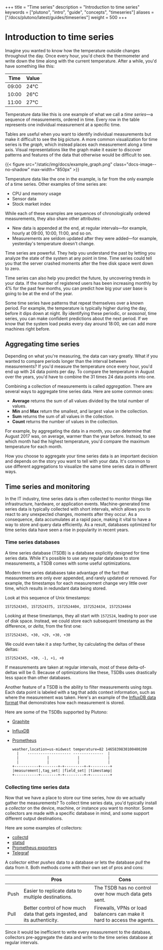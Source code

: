 +++
title = "Time series"
description = "Introduction to time series"
keywords = ["plutono", "intro", "guide", "concepts", "timeseries"]
aliases = ["/docs/plutono/latest/guides/timeseries"]
weight = 500
+++

# Introduction to time series

Imagine you wanted to know how the temperature outside changes throughout the day. Once every hour, you'd check the thermometer and write down the time along with the current temperature. After a while, you'd have something like this:

| Time  | Value |
| ----- | ----- |
| 09:00 | 24°C  |
| 10:00 | 26°C  |
| 11:00 | 27°C  |

Temperature data like this is one example of what we call a *time series*—a sequence of measurements, ordered in time. Every row in the table represents one individual measurement at a specific time.

Tables are useful when you want to identify individual measurements but make it difficult to see the big picture. A more common visualization for time series is the _graph_, which instead places each measurement along a time axis. Visual representations like the graph make it easier to discover patterns and features of the data that otherwise would be difficult to see.

{{< figure src="/static/img/docs/example_graph.png" class="docs-image--no-shadow" max-width="850px" >}}

Temperature data like the one in the example, is far from the only example of a time series. Other examples of time series are:

- CPU and memory usage
- Sensor data
- Stock market index

While each of these examples are sequences of chronologically ordered measurements, they also share other attributes:

- New data is appended at the end, at regular intervals—for example, hourly at 09:00, 10:00, 11:00, and so on.
- Measurements are seldom updated after they were added—for example, yesterday's temperature doesn't change.

Time series are powerful. They help you understand the past by letting you analyze the state of the system at any point in time. Time series could tell you that the server crashed moments after the free disk space went down to zero.

Time series can also help you predict the future, by uncovering trends in your data. If the number of registered users has been increasing monthly by 4% for the past few months, you can predict how big your user base is going to be at the end of the year.

Some time series have patterns that repeat themselves over a known period. For example, the temperature is typically higher during the day, before it dips down at night. By identifying these periodic, or _seasonal_, time series, you can make confident predictions about the next period. If we know that the system load peaks every day around 18:00, we can add more machines right before.

## Aggregating time series

Depending on what you're measuring, the data can vary greatly. What if you wanted to compare periods longer than the interval between measurements? If you'd measure the temperature once every hour, you'd end up with 24 data points per day. To compare the temperature in August over the years, you'd have to combine the 31 times 24 data points into one.

Combining a collection of measurements is called _aggregation_. There are several ways to aggregate time series data. Here are some common ones:

- **Average** returns the sum of all values divided by the total number of values.
- **Min** and **Max** return the smallest, and largest value in the collection.
- **Sum** returns the sum of all values in the collection.
- **Count** returns the number of values in the collection.

For example, by aggregating the data in a month, you can determine that August 2017 was, on average, warmer than the year before. Instead, to see which month had the highest temperature, you'd compare the maximum temperature for each month.

How you choose to aggregate your time series data is an important decision and depends on the story you want to tell with your data. It's common to use different aggregations to visualize the same time series data in different ways.

## Time series and monitoring

In the IT industry, time series data is often collected to monitor things like infrastructure, hardware, or application events. Machine-generated time series data is typically collected with short intervals, which allows you to react to any unexpected changes, moments after they occur. As a consequence, data accumulates at a rapid pace, making it vital to have a way to store and query data efficiently. As a result, databases optimized for time series data have seen a rise in popularity in recent years.

### Time series databases

A time series database (TSDB) is a database explicitly designed for time series data. While it's possible to use any regular database to store measurements, a TSDB comes with some useful optimizations.

Modern time series databases take advantage of the fact that measurements are only ever appended, and rarely updated or removed. For example, the timestamps for each measurement change very little over time, which results in redundant data being stored.

Look at this sequence of Unix timestamps:

```
1572524345, 1572524375, 1572524404, 1572524434, 1572524464
```

Looking at these timestamps, they all start with `1572524`, leading to poor use of disk space. Instead, we could store each subsequent timestamp as the difference, or _delta_, from the first one:

```
1572524345, +30, +29, +30, +30
```

We could even take it a step further, by calculating the deltas of these deltas:

```
1572524345, +30, -1, +1, +0
```

If measurements are taken at regular intervals, most of these delta-of-deltas will be 0. Because of optimizations like these, TSDBs uses drastically less space than other databases.

Another feature of a TSDB is the ability to filter measurements using _tags_. Each data point is labeled with a tag that adds context information, such as where the measurement was taken. Here's an example of the [InfluxDB data format](https://docs.influxdata.com/influxdb/v1.7/write_protocols/line_protocol_tutorial/#syntax) that demonstrates how each measurement is stored.

Here are some of the TSDBs supported by Plutono:

- [Graphite](https://graphiteapp.org/)
- [InfluxDB](https://www.influxdata.com/products/influxdb-overview/)
- [Prometheus](https://prometheus.io/)

    ```
    weather,location=us-midwest temperature=82 1465839830100400200
      |    -------------------- --------------  |
      |             |             |             |
      |             |             |             |
    +-----------+--------+-+---------+-+---------+
    |measurement|,tag_set| |field_set| |timestamp|
    +-----------+--------+-+---------+-+---------+
    ```

### Collecting time series data

Now that we have a place to store our time series, how do we actually gather the measurements? To collect time series data, you'd typically install a _collector_ on the device, machine, or instance you want to monitor. Some collectors are made with a specific database in mind, and some support different output destinations.

Here are some examples of collectors:

- [collectd](https://collectd.org/)
- [statsd](https://github.com/statsd/statsd)
- [Prometheus exporters](https://prometheus.io/docs/instrumenting/exporters/)
- [Telegraf](https://github.com/influxdata/telegraf)

A collector either _pushes_ data to a database or lets the database _pull_ the data from it. Both methods come with their own set of pros and cons:

|      | Pros                                                         | Cons                                                         |
| ---- | ------------------------------------------------------------ | ------------------------------------------------------------ |
| Push | Easier to replicate data to multiple destinations.           | The TSDB has no control over how much data gets sent.        |
| Pull | Better control of how much data that gets ingested, and its authenticity. | Firewalls, VPNs or load balancers can make it hard to access the agents. |

Since it would be inefficient to write every measurement to the database, collectors pre-aggregate the data and write to the time series database at regular intervals.

